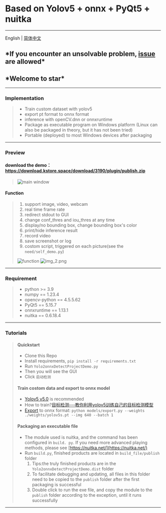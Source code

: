 # Based on Yolov5 + onnx + PyQt5 + nuitka

---
English | [简体中文](.github/README_CN.md)

## \***If you encounter an unsolvable problem, [issue](https://github.com/xun-xh/yolov5-onnx-pyqt-exe/issues/new/choose) are allowed**\*

## \***Welcome to star**\*

---

### Implementation

> - Train custom dataset with yolov5
> - export pt format to onnx format
> - inference with openCV.dnn or onnxruntime
> - Package as executable program on Windows platform (Linux can also be packaged in theory, but it has not been tried)
> - Portable (deployed) to most Windows devices after packaging

---

### Preview

#### download the demo：<https://download.kstore.space/download/3190/plugin/publish.zip>

> ![main window](https://img-blog.csdnimg.cn/a52cbae15c7c4fc19ce5476b6374605f.png)

#### **Function**
>
> 1. support image, video, webcam
> 2. real time frame rate
> 3. redirect stdout to GUI
> 4. change conf_thres and iou_thres at any time
> 5. display/no bounding box, change bounding box's color
> 6. print/hide inference result
> 7. record video
> 8. save screenshot or log
> 9. costom script, triggered on each picture(see the `need/self_demo.py`)
>
> ![function](https://img-blog.csdnimg.cn/93bfdb8ebb844f78b1fb36745d4188a4.png#pic_center)
> ![img_2.png](https://img-blog.csdnimg.cn/d2651fe582694c40b818a798aeb154b6.png#pic_center)

---

### Requirement

> - python >= 3.9
> - numpy == 1.23.4
> - opencv-python == 4.5.5.62
> - PyQt5 == 5.15.7
> - onnxruntime == 1.13.1
> - nuitka == 0.6.18.4

---

### Tutorials

> #### Quickstart
>
> - Clone this Repo
> - Install requirements, `pip install -r requirements.txt`
> - Run `Yolo2onnxDetectProjectDemo.py`
> - Then you will see the GUI
> - Click `启动检测`
>
>#### Train costom data and export to onnx model
>
> - [Yolov5 v5.0](https://github.com/ultralytics/yolov5/tree/v5.0) is recommended
> - How to train?[目标检测---教你利用yolov5训练自己的目标检测模型](https://blog.csdn.net/jiaoty19/article/details/125614783)
> - [Export](https://github.com/ultralytics/yolov5/issues/251) to onnx format: `python models/export.py --weights ./weights/yolov5s.pt --img 640 --batch 1`
>
>#### Packaging an executable file
>
> - The module used is nuitka, and the command has been configured in `build. py`. If you need more advanced playing methods, please see [https://nuitka.net/](https://nuitka.net/)
> - Run `build.py`, finished products are located in `build_file/publish` folder
>   1. Tips:the truly finished products are in the `Yolo2onnxDetectProjectDemo.dist` folder
>   2. To facilitate debugging and updating, all files in this folder need to be copied to the `publish` folder after the first packaging is successful
>   3. Double click to run the exe file, and copy the module to the `publish` folder according to the exception,  until it runs successfully

---

